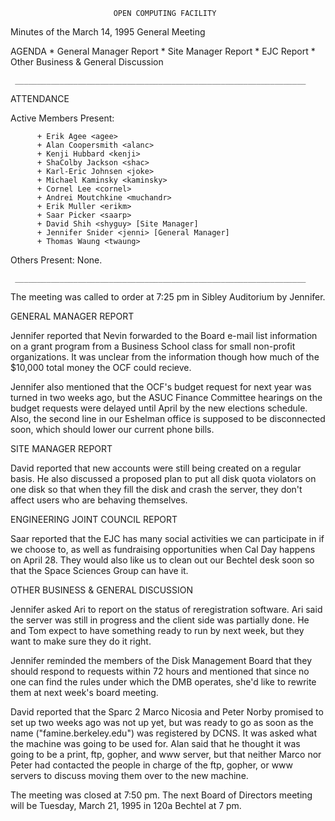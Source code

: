 
                           OPEN COMPUTING FACILITY
                                       
Minutes of the March 14, 1995 General Meeting

  AGENDA
     * General Manager Report
     * Site Manager Report
     * EJC Report
     * Other Business & General Discussion
       
   
     _________________________________________________________________
   
  ATTENDANCE
  
   Active Members Present:
          
          + Erik Agee <agee>
          + Alan Coopersmith <alanc>
          + Kenji Hubbard <kenji>
          + ShaColby Jackson <shac>
          + Karl-Eric Johnsen <joke>
          + Michael Kaminsky <kaminsky>
          + Cornel Lee <cornel>
          + Andrei Moutchkine <muchandr>
          + Erik Muller <erikm>
          + Saar Picker <saarp>
          + David Shih <shyguy> [Site Manager]
          + Jennifer Snider <jenni> [General Manager]
          + Thomas Waung <twaung>
            
   Others Present:
          None.
          
   
     _________________________________________________________________
   
   The meeting was called to order at 7:25 pm in Sibley Auditorium by
   Jennifer.
   
  GENERAL MANAGER REPORT
  
   Jennifer reported that Nevin forwarded to the Board e-mail list
   information on a grant program from a Business School class for small
   non-profit organizations. It was unclear from the information though
   how much of the $10,000 total money the OCF could recieve.
   
   Jennifer also mentioned that the OCF's budget request for next year
   was turned in two weeks ago, but the ASUC Finance Committee hearings
   on the budget requests were delayed until April by the new elections
   schedule. Also, the second line in our Eshelman office is supposed to
   be disconnected soon, which should lower our current phone bills.
   
  SITE MANAGER REPORT
  
   David reported that new accounts were still being created on a regular
   basis. He also discussed a proposed plan to put all disk quota
   violators on one disk so that when they fill the disk and crash the
   server, they don't affect users who are behaving themselves.
   
  ENGINEERING JOINT COUNCIL REPORT
  
   Saar reported that the EJC has many social activities we can
   participate in if we choose to, as well as fundraising opportunities
   when Cal Day happens on April 28. They would also like us to clean out
   our Bechtel desk soon so that the Space Sciences Group can have it.
   
  OTHER BUSINESS & GENERAL DISCUSSION
  
   Jennifer asked Ari to report on the status of reregistration software.
   Ari said the server was still in progress and the client side was
   partially done. He and Tom expect to have something ready to run by
   next week, but they want to make sure they do it right.
   
   Jennifer reminded the members of the Disk Management Board that they
   should respond to requests within 72 hours and mentioned that since no
   one can find the rules under which the DMB operates, she'd like to
   rewrite them at next week's board meeting.
   
   David reported that the Sparc 2 Marco Nicosia and Peter Norby promised
   to set up two weeks ago was not up yet, but was ready to go as soon as
   the name ("famine.berkeley.edu") was registered by DCNS. It was asked
   what the machine was going to be used for. Alan said that he thought
   it was going to be a print, ftp, gopher, and www server, but that
   neither Marco nor Peter had contacted the people in charge of the ftp,
   gopher, or www servers to discuss moving them over to the new machine.
   
   
   The meeting was closed at 7:50 pm. The next Board of Directors meeting
   will be Tuesday, March 21, 1995 in 120a Bechtel at 7 pm.
